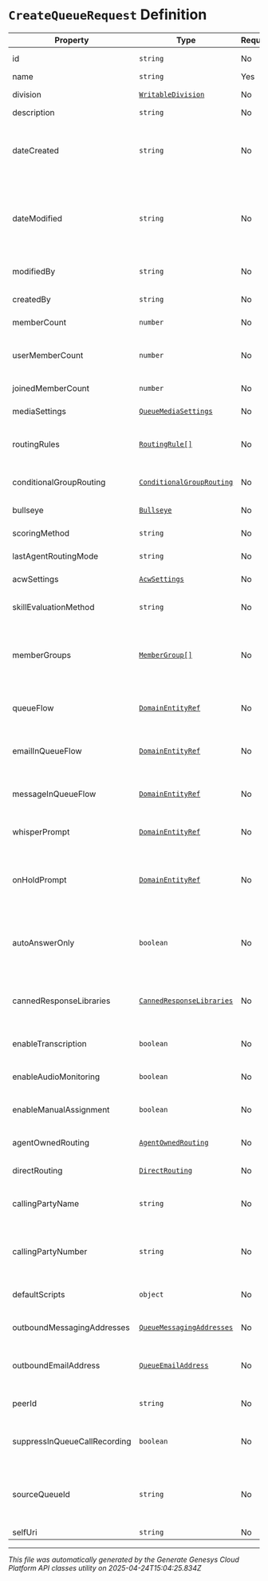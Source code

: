 # `CreateQueueRequest` Definition

| Property | Type | Required | Description |
|----------|------|----------|-------------|
| id | `string` | No | The globally unique identifier for the object. |
| name | `string` | Yes | The queue name |
| division | [`WritableDivision`](writabledivision-definition.md) | No | The division to which this entity belongs. |
| description | `string` | No | The queue description. |
| dateCreated | `string` | No | The date the queue was created. Date time is represented as an ISO-8601 string. For example: yyyy-MM-ddTHH:mm:ss[.mmm]Z |
| dateModified | `string` | No | The date of the last modification to the queue. Date time is represented as an ISO-8601 string. For example: yyyy-MM-ddTHH:mm:ss[.mmm]Z |
| modifiedBy | `string` | No | The ID of the user that last modified the queue. |
| createdBy | `string` | No | The ID of the user that created the queue. |
| memberCount | `number` | No | The total number of members in the queue. |
| userMemberCount | `number` | No | The number of user members (i.e., non-group members) in the queue. |
| joinedMemberCount | `number` | No | The number of joined members in the queue. |
| mediaSettings | [`QueueMediaSettings`](queuemediasettings-definition.md) | No | The media settings for the queue. |
| routingRules | [`RoutingRule[]`](routingrule-definition.md) | No | The routing rules for the queue, used for Preferred Agent Routing. |
| conditionalGroupRouting | [`ConditionalGroupRouting`](conditionalgrouprouting-definition.md) | No | The Conditional Group Routing settings for the queue. |
| bullseye | [`Bullseye`](bullseye-definition.md) | No | The bullseye settings for the queue. |
| scoringMethod | `string` | No | The Scoring Method for the queue. |
| lastAgentRoutingMode | `string` | No | The Last Agent Routing Mode for the queue. |
| acwSettings | [`AcwSettings`](acwsettings-definition.md) | No | The ACW settings for the queue. |
| skillEvaluationMethod | `string` | No | The skill evaluation method to use when routing conversations. |
| memberGroups | [`MemberGroup[]`](membergroup-definition.md) | No | The groups of agents associated with the queue, if any.  Queue membership will update to match group membership changes. |
| queueFlow | [`DomainEntityRef`](domainentityref-definition.md) | No | The in-queue flow to use for call conversations waiting in queue. |
| emailInQueueFlow | [`DomainEntityRef`](domainentityref-definition.md) | No | The in-queue flow to use for email conversations waiting in queue. |
| messageInQueueFlow | [`DomainEntityRef`](domainentityref-definition.md) | No | The in-queue flow to use for message conversations waiting in queue. |
| whisperPrompt | [`DomainEntityRef`](domainentityref-definition.md) | No | The prompt used for whisper on the queue, if configured. |
| onHoldPrompt | [`DomainEntityRef`](domainentityref-definition.md) | No | The audio to be played when calls on this queue are on hold. If not configured, the default on-hold music will play. |
| autoAnswerOnly | `boolean` | No | Specifies whether the configured whisper should play for all ACD calls, or only for those which are auto-answered. |
| cannedResponseLibraries | [`CannedResponseLibraries`](cannedresponselibraries-definition.md) | No | Canned response library IDs and mode with which they are associated with the queue |
| enableTranscription | `boolean` | No | Indicates whether voice transcription is enabled for this queue. |
| enableAudioMonitoring | `boolean` | No | Indicates whether audio monitoring is enabled for this queue. |
| enableManualAssignment | `boolean` | No | Indicates whether manual assignment is enabled for this queue. |
| agentOwnedRouting | [`AgentOwnedRouting`](agentownedrouting-definition.md) | No | The Agent Owned Routing settings for the queue |
| directRouting | [`DirectRouting`](directrouting-definition.md) | No | The Direct Routing settings for the queue |
| callingPartyName | `string` | No | The name to use for caller identification for outbound calls from this queue. |
| callingPartyNumber | `string` | No | The phone number to use for caller identification for outbound calls from this queue. |
| defaultScripts | `object` | No | The default script Ids for the communication types. |
| outboundMessagingAddresses | [`QueueMessagingAddresses`](queuemessagingaddresses-definition.md) | No | The messaging addresses for the queue. |
| outboundEmailAddress | [`QueueEmailAddress`](queueemailaddress-definition.md) | No | The default email address to use for outbound email from this queue. |
| peerId | `string` | No | The ID of an associated external queue. |
| suppressInQueueCallRecording | `boolean` | No | Indicates whether recording in-queue calls is suppressed for this queue. |
| sourceQueueId | `string` | No | The id of an existing queue to copy the settings (does not include GPR settings) from when creating a new queue. |
| selfUri | `string` | No | The URI for this object |

---

*This file was automatically generated by the Generate Genesys Cloud Platform API classes utility on 2025-04-24T15:04:25.834Z*